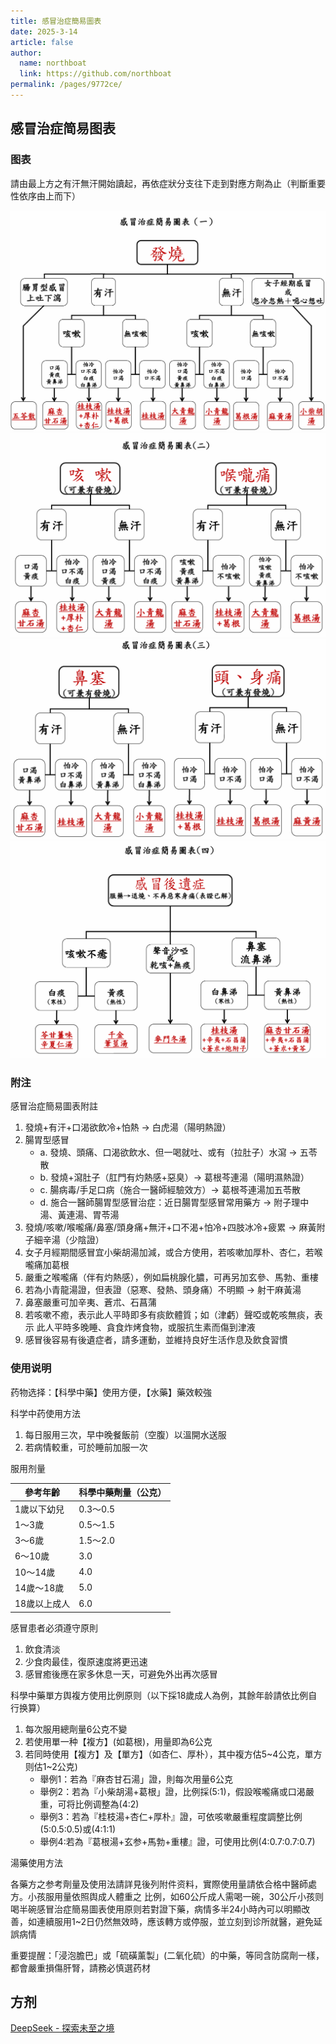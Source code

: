 ```yaml
---
title: 感冒治症簡易圖表
date: 2025-3-14
article: false
author: 
  name: northboat
  link: https://github.com/northboat
permalink: /pages/9772ce/
---
```


## 感冒治症简易图表

### 图表

請由最上方之有汗無汗開始讀起，再依症狀分支往下走到對應方劑為止（判斷重要性依序由上而下） 

<img src="./assets/image-20250314112723096.png">

<img src="./assets/image-20250314112757307.png">

<img src="./assets/image-20250314112821440.png">

<img src="./assets/image-20250314112841683.png">

### 附注

感冒治症簡易圖表附註

1. 發燒+有汗+口渴欲飲冷+怕熱 → 白虎湯（陽明熱證）
2. 腸胃型感冒
   - a. 發燒、頭痛、口渴欲飲水、但一喝就吐、或有（拉肚子）水瀉 → 五苓散
   - b. 發燒+瀉肚子（肛門有灼熱感+惡臭）→ 葛根芩連湯（陽明濕熱證）
   - c. 腸病毒/手足口病（施合一醫師經驗效方）→ 葛根芩連湯加五苓散
   - d. 施合一醫師腸胃型感冒治症：近日腸胃型感冒常用藥方 → 附子理中湯、黃連湯、胃苓湯
3. 發燒/咳嗽/喉嚨痛/鼻塞/頭身痛+無汗+口不渴+怕冷+四肢冰冷+疲累 → 麻黃附子細辛湯（少陰證）
4. 女子月經期間感冒宜小柴胡湯加減，或合方使用，若咳嗽加厚朴、杏仁，若喉嚨痛加葛根
5. 嚴重之喉嚨痛（伴有灼熱感），例如扁桃腺化膿，可再另加玄參、馬勃、重樓
6. 若為小青龍湯證，但表證（惡寒、發熱、頭身痛）不明顯 → 射干麻黃湯
7. 鼻塞嚴重可加辛夷、蒼朮、石菖蒲
8. 若咳嗽不癒，表示此人平時即多有痰飲體質；如（津虧）聲啞或乾咳無痰，表示   此人平時多晚睡、貪食炸烤食物，或服抗生素而傷到津液
9. 感冒後容易有後遺症者，請多運動，並維持良好生活作息及飲食習慣 

### 使用说明

药物选择：【科學中藥】使用方便，【水藥】藥效較強

科学中药使用方法

1. 每日服用三次，早中晚餐飯前（空腹）以溫開水送服
2. 若病情較重，可於睡前加服一次 

服用剂量

| 參考年齡     | 科學中藥劑量（公克） |
| ------------ | -------------------- |
| 1歲以下幼兒  | 0.3～0.5             |
| 1～3歲       | 0.5～1.5             |
| 3～6歲       | 1.5～2.0             |
| 6～10歲      | 3.0                  |
| 10～14歲     | 4.0                  |
| 14歲～18歲   | 5.0                  |
| 18歲以上成人 | 6.0                  |

感冒患者必須遵守原則

1. 飲食清淡
2. 少食肉最佳，復原速度將更迅速
3. 感冒癒後應在家多休息一天，可避免外出再次感冒 

科學中藥單方舆複方使用比例原则（以下採18歲成人為例，其餘年龄請依比例自行换算）

1. 每次服用總劑量6公克不變
2. 若使用單一种【複方】(如葛根)，用量即為6公克
3. 若同時使用【複方】及【單方】（如杏仁、厚朴），其中複方估5~4公克，單方则估1~2公克)
   - 舉例1：若為『麻杏甘石湯」證，則每次用量6公克
   - 舉例2：若為『小柴胡湯+葛根」證，比例採(5∶1)，假設喉嚨痛或口渴嚴重，可将比例调整為(4:2)
   - 舉例3：若為『桂枝湯+杏仁+厚朴』證，可依咳嗽嚴重程度調整比例(5∶0.5∶0.5)或(4∶1∶1)
   - 舉例4∶若為『葛根湯+玄参+馬勃+重樓』證，可使用比例(4:0.7∶0.7∶0.7)

湯藥使用方法

各藥方之参考劑量及使用法請詳見後列附件资料，實際使用量請依合格中醫師處方。小孩服用量依照舆成人體重之
比例，如60公斤成人需喝一碗，30公斤小孩则喝半碗感冒治症簡易圖表使用原则若對證下藥，病情多半24小時內可以明顯改善，如連續服用1~2日仍然無效時，應该轉方或停服，並立刻到诊所就醫，避免延誤病情

重要提醒：「浸泡膽巴」或「硫磺薰製」(二氧化硫）的中藥，等同含防腐劑一樣，都會嚴重損傷肝腎，請務必慎選药材

## 方剂

 [DeepSeek - 探索未至之境](https://chat.deepseek.com/)
